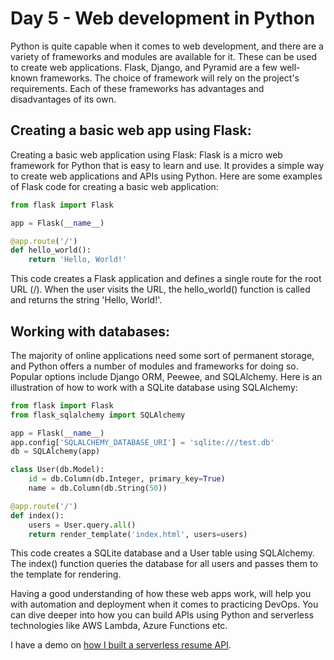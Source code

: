 # Day 5 - Web development in Python

Python is quite capable when it comes to web development, and there are a variety of frameworks and modules are available for it. These can be used to create web applications.
Flask, Django, and Pyramid are a few well-known frameworks. The choice of framework will rely on the project's requirements. Each of these frameworks has advantages and disadvantages of its own.

## Creating a basic web app using Flask:

Creating a basic web application using Flask: Flask is a micro web framework for Python that is easy to learn and use. It provides a simple way to create web applications and APIs using Python. Here are some examples of Flask code for creating a basic web application:

``` python
from flask import Flask

app = Flask(__name__)

@app.route('/')
def hello_world():
    return 'Hello, World!' 
```
This code creates a Flask application and defines a single route for the root URL (/). When the user visits the URL, the hello_world() function is called and returns the string 'Hello, World!'.

## Working with databases:

The majority of online applications need some sort of permanent storage, and Python offers a number of modules and frameworks for doing so. Popular options include Django ORM, Peewee, and SQLAlchemy. Here is an illustration of how to work with a SQLite database using SQLAlchemy:

``` python
from flask import Flask
from flask_sqlalchemy import SQLAlchemy

app = Flask(__name__)
app.config['SQLALCHEMY_DATABASE_URI'] = 'sqlite:///test.db'
db = SQLAlchemy(app)

class User(db.Model):
    id = db.Column(db.Integer, primary_key=True)
    name = db.Column(db.String(50))

@app.route('/')
def index():
    users = User.query.all()
    return render_template('index.html', users=users)
```
This code creates a SQLite database and a User table using SQLAlchemy. The index() function queries the database for all users and passes them to the template for rendering.

Having a good understanding of how these web apps work, will help you with automation and deployment when it comes to practicing DevOps.
You can dive deeper into how you can build APIs using Python and serverless technologies like AWS Lambda, Azure Functions etc.

I have a demo on [how I built a serverless resume API](https://github.com/rishabkumar7/AzureResumeAPI).
